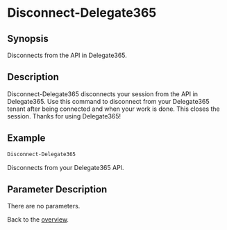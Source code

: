 # Disconnect-Delegate365

## Synopsis
Disconnects from the API in Delegate365.

## Description
Disconnect-Delegate365 disconnects your session from the API in Delegate365.
Use this command to disconnect from your Delegate365 tenant after being connected and when your work is done. This closes the session.
Thanks for using Delegate365!

## Example
```powershell
Disconnect-Delegate365
```
Disconnects from your Delegate365 API. 

## Parameter Description
There are no parameters.

Back to the [overview](https://github.com/delegate365/PowerShell).
